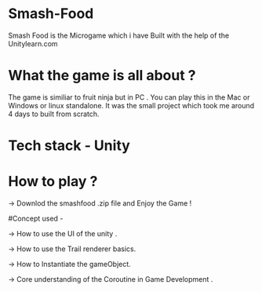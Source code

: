 # Smash-Food

Smash Food  is the Microgame which i have Built  with the help  of the Unitylearn.com

# What the game is all about ?

 The game is similiar to fruit ninja but in PC .
 You can play this in the Mac or Windows or linux standalone.
 It was the small project which took me around 4 days to built from scratch.
 

# Tech stack - Unity

# How to play ?

-> Downlod the  smashfood .zip file and Enjoy the Game !

#Concept used -

-> How to use the UI of the unity .

-> How to use the Trail renderer basics.

-> How to Instantiate the gameObject.

-> Core understanding of the Coroutine in Game Development .




